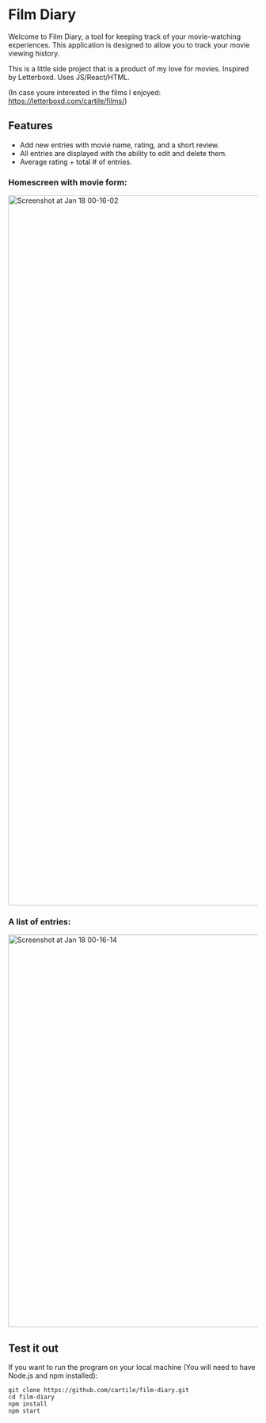 # Film Diary

Welcome to Film Diary, a tool for keeping track of your movie-watching experiences. This application is designed to allow you to track your movie viewing history.

This is a little side project that is a product of my love for movies. Inspired by Letterboxd. Uses JS/React/HTML.

(In case youre interested in the films I enjoyed: https://letterboxd.com/cartile/films/)
## Features
- Add new entries with movie name, rating, and a short review.
- All entries are displayed with the ability to edit and delete them.
- Average rating + total # of entries.

### Homescreen with movie form:
<img width="1434" alt="Screenshot at Jan 18 00-16-02" src="https://user-images.githubusercontent.com/113253660/213091253-2a321ddb-e3b5-4aa7-b953-64c46b944a3b.png">

### A list of entries:
<img width="793" alt="Screenshot at Jan 18 00-16-14" src="https://user-images.githubusercontent.com/113253660/213091265-985e594b-4b5e-490a-8f1b-af618d29e8ad.png">

## Test it out
If you want to run the program on your local machine (You will need to have Node.js and npm installed):
```
git clone https://github.com/cartile/film-diary.git
cd film-diary
npm install
npm start
```



